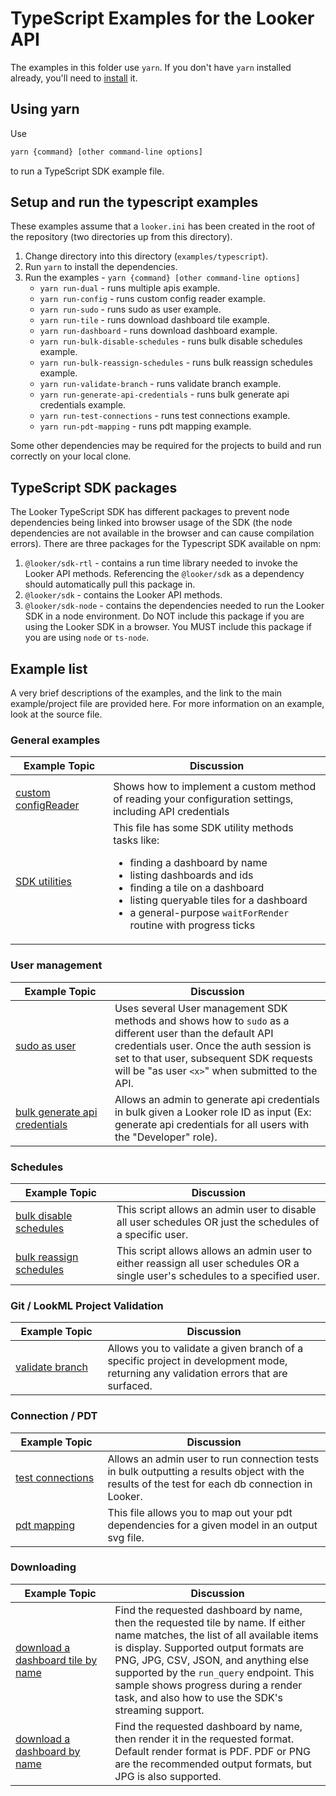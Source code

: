 # TypeScript Examples for the Looker API

The examples in this folder use `yarn`. If you don't have `yarn` installed already, you'll need to [install](https://yarnpkg.com/en/docs/install) it.

## Using yarn

Use

```bash
yarn {command} [other command-line options]
```

to run a TypeScript SDK example file.

## Setup and run the typescript examples

These examples assume that a `looker.ini` has been created in the root of the repository (two directories up from this directory).

1. Change directory into this directory (`examples/typescript`).
2. Run `yarn` to install the dependencies.
3. Run the examples - `yarn {command} [other command-line options]`
   - `yarn run-dual` - runs multiple apis example.
   - `yarn run-config` - runs custom config reader example.
   - `yarn run-sudo` - runs sudo as user example.
   - `yarn run-tile` - runs download dashboard tile example.
   - `yarn run-dashboard` - runs download dashboard example.
   - `yarn run-bulk-disable-schedules` - runs bulk disable schedules example.
   - `yarn run-bulk-reassign-schedules` - runs bulk reassign schedules example.
   - `yarn run-validate-branch` - runs validate branch example.
   - `yarn run-generate-api-credentials` - runs bulk generate api credentials example.
   - `yarn run-test-connections` - runs test connections example.
   - `yarn run-pdt-mapping` - runs pdt mapping example.

Some other dependencies may be required for the projects to build and run correctly on your local clone.

## TypeScript SDK packages

The Looker TypeScript SDK has different packages to prevent node dependencies being linked into browser usage of the SDK (the node dependencies are not available in the browser and can cause compilation errors). There are three packages for the Typescript SDK available on npm:

1. `@looker/sdk-rtl` - contains a run time library needed to invoke the Looker API methods. Referencing the `@looker/sdk` as a dependency should automatically pull this package in.
2. `@looker/sdk` - contains the Looker API methods.
3. `@looker/sdk-node` - contains the dependencies needed to run the Looker SDK in a node environment. Do NOT include this package if you are using the Looker SDK in a browser. You MUST include this package if you are using `node` or `ts-node`.

## Example list

A very brief descriptions of the examples, and the link to the main example/project file are provided here. For more information on an example, look at the source file.

### General examples

| &nbsp;&nbsp;Example&nbsp;Topic&nbsp;&nbsp;   | Discussion                                                                                                                                                                                                                                                                                        |
| -------------------------------------------- | ------------------------------------------------------------------------------------------------------------------------------------------------------------------------------------------------------------------------------------------------------------------------------------------------- |
|                                              |
| [custom configReader](customConfigReader.ts) | Shows how to implement a custom method of reading your configuration settings, including API credentials                                                                                                                                                                                          |
| [SDK utilities](utils.ts)                    | This file has some SDK utility methods tasks like:<ul><li>finding a dashboard by name</li> <li>listing dashboards and ids</li> <li>finding a tile on a dashboard</li> <li>listing queryable tiles for a dashboard</li><li>a general-purpose `waitForRender` routine with progress ticks</li></ul> |

### User management

| &nbsp;&nbsp;Example&nbsp;Topic&nbsp;&nbsp;                 | Discussion                                                                                                                                                                                                                                        |
| ---------------------------------------------------------- | ------------------------------------------------------------------------------------------------------------------------------------------------------------------------------------------------------------------------------------------------- |
| [sudo as user](sudoAsUser.ts)                              | Uses several User management SDK methods and shows how to `sudo` as a different user than the default API credentials user. Once the auth session is set to that user, subsequent SDK requests will be "as user `<x>`" when submitted to the API. |
| [bulk generate api credentials](generateApiCredentials.ts) | Allows an admin to generate api credentials in bulk given a Looker role ID as input (Ex: generate api credentials for all users with the "Developer" role).                                                                                       |

### Schedules

| &nbsp;&nbsp;Example&nbsp;Topic&nbsp;&nbsp;          | Discussion                                                                                                                      |
| --------------------------------------------------- | ------------------------------------------------------------------------------------------------------------------------------- |
| [bulk disable schedules](bulkDisableSchedules.ts)   | This script allows an admin user to disable all user schedules OR just the schedules of a specific user.                        |
| [bulk reassign schedules](bulkReassignSchedules.ts) | This script allows allows an admin user to either reassign all user schedules OR a single user's schedules to a specified user. |

### Git / LookML Project Validation

| &nbsp;&nbsp;Example&nbsp;Topic&nbsp;&nbsp; | Discussion                                                                                                                          |
| ------------------------------------------ | ----------------------------------------------------------------------------------------------------------------------------------- |
| [validate branch](validateBranch.ts)       | Allows you to validate a given branch of a specific project in development mode, returning any validation errors that are surfaced. |

### Connection / PDT

| &nbsp;&nbsp;Example&nbsp;Topic&nbsp;&nbsp; | Discussion                                                                                                                                      |
| ------------------------------------------ | ----------------------------------------------------------------------------------------------------------------------------------------------- |
| [test connections](testDBConnections.ts)   | Allows an admin user to run connection tests in bulk outputting a results object with the results of the test for each db connection in Looker. |
| [pdt mapping](dependencyGraph.ts)          | This file allows you to map out your pdt dependencies for a given model in an output svg file.                                                  |

### Downloading

| &nbsp;&nbsp;Example&nbsp;Topic&nbsp;&nbsp;           | Discussion                                                                                                                                                                                                                                                                                                                                              |
| ---------------------------------------------------- | ------------------------------------------------------------------------------------------------------------------------------------------------------------------------------------------------------------------------------------------------------------------------------------------------------------------------------------------------------- |
| [download a dashboard tile by name](downloadTile.ts) | Find the requested dashboard by name, then the requested tile by name. If either name matches, the list of all available items is display. Supported output formats are PNG, JPG, CSV, JSON, and anything else supported by the `run_query` endpoint. This sample shows progress during a render task, and also how to use the SDK's streaming support. |
| [download a dashboard by name](downloadDashboard.ts) | Find the requested dashboard by name, then render it in the requested format. Default render format is PDF. PDF or PNG are the recommended output formats, but JPG is also supported.                                                                                                                                                                   |
